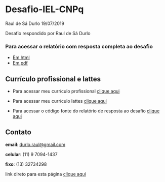 Desafio-IEL-CNPq
================
Raul de Sá Durlo
19/07/2019

Desafio respondido por Raul de Sá Durlo

### **Para acessar o relatório com resposta completa ao desafio**

  - [Em
    html](https://rdurl0.github.io/Desafio-IEL-CNPq/docs/desafio.html)
  - [Em
    pdf](https://rdurl0.github.io/Desafio-IEL-CNPq/docs/desafio_pdf.pdf)

## Currículo profissional e lattes

  - Para acessar meu currículo profissional [clique
    aqui](https://rdurl0.github.io/Desafio-IEL-CNPq/docs/CV_Raul.pdf)

  - Para acessar meu currículo lattes [clique
    aqui](http://lattes.cnpq.br/8549263887619790)

  - Para acessar o código fonte do relatório de resposta ao desafio
    [clique
    aqui](https://github.com/rdurl0/Desafio-IEL-CNPq/blob/master/docs/desafio.Rmd)

## Contato

**email**: <durlo.raul@gmail.com>

**celular**: (11) 9 7094-1437

**fixo**: (13) 32734298

link direto para esta página [clique
aqui](https://rdurl0.github.io/Desafio-IEL-CNPq/)
